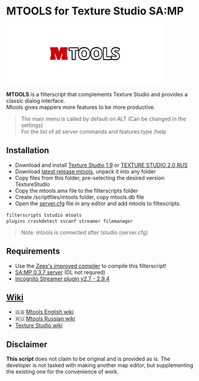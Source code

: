 # MTOOLS for Texture Studio SA:MP

![logo](/img/logo_mtools.png)

**MTOOLS** is a filterscript that complements Texture Studio and provides a classic dialog interface.  
Mtools gives mappers more features to be more productive.

>The main menu is called by default on ALT (Can be changed in the settings)\
For the list of all server commands and features type /help

## Installation
* Download and install [Texture Studio 1.9](https://github.com/Pottus/Texture-Studio) or [TEXTURE STUDIO 2.0 RUS](https://vk.com/@tip_mapper-texture-studio-20-rus) 
* Download [latest release mtools](https://github.com/ins1x/mtools/releases/tag/Release), unpack it into any folder
* Copy files from this folder, pre-selecting the desired version TextureStudio
* Copy the mtools.amx file to the filterscripts folder
* Create /scriptfiles/mtools folder, copy mtools.db file
* Open the [server.cfg](https://open.mp/docs/server/server.cfg) file in any editor and add mtools to filtescripts.

```
filterscripts tstudio mtools
plugins crashdetect sscanf streamer filemanager
```
> Note: mtools is connected after tstudio (server.cfg)  

## Requirements
* Use the [Zeex's improved compiler](https://github.com/pawn-lang/compiler) to compile this filterscript!
* [SA:MP 0.3.7 server](https://www.sa-mp.com/download.php) (DL not requred)
* [Incognito Streamer plugin v2.7 - 2.9.4](https://github.com/samp-incognito/samp-streamer-plugin/releases)

## **[Wiki](https://github.com/ins1x/mtools/wiki)**
* :gb: [Mtools English wiki](https://github.com/ins1x/mtools/wiki)
* :ru: [Mtools Russian wiki](https://github.com/ins1x/mtools/wiki/Home-%5BRus%5D)  
* [Texture Studio wiki](https://github.com/Crayder/Texture-Studio/wiki/Using-Texture-Studio)  

## Disclaimer

**This script** does not claim to be original and is provided as is. The developer is not tasked with making another map editor, but supplementing the existing one for the convenience of work.  
